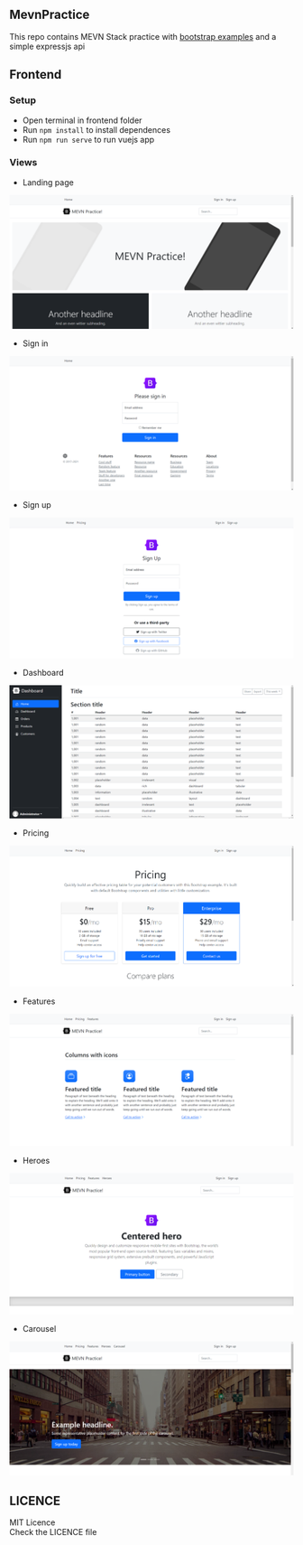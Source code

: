 ## MevnPractice

This repo contains MEVN Stack practice with [bootstrap examples](https://getbootstrap.com/docs/5.1/examples/) and a simple expressjs api

## Frontend

### Setup

- Open terminal in frontend folder
- Run `npm install` to install dependences
- Run `npm run serve` to run vuejs app

### Views

- Landing page

![landing page image](img/1.png)

- Sign in

![sign in image](img/2.png)

- Sign up

![sign up image](img/5.png)

- Dashboard

![dashboard image](img/3.png)

- Pricing

![pricing image](img/4.png)

- Features

![features image](img/6.png)

- Heroes

![heroes image](img/7.png)

- Carousel

![carousel image](img/8.png)

## LICENCE

MIT Licence  
Check the LICENCE file

